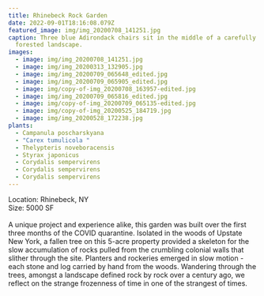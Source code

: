 ```yaml
---
title: Rhinebeck Rock Garden
date: 2022-09-01T18:16:08.079Z
featured_image: img/img_20200708_141251.jpg
caption: Three blue Adirondack chairs sit in the middle of a carefully designed
  forested landscape.
images:
  - image: img/img_20200708_141251.jpg
  - image: img/img_20200313_132905.jpg
  - image: img/img_20200709_065648_edited.jpg
  - image: img/img_20200709_065905_edited.jpg
  - image: img/copy-of-img_20200708_163957-edited.jpg
  - image: img/img_20200709_065816_edited.jpg
  - image: img/copy-of-img_20200709_065135-edited.jpg
  - image: img/copy-of-img_20200525_184719.jpg
  - image: img/img_20200528_172238.jpg
plants:
  - Campanula poscharskyana
  - "Carex tumulicola "
  - Thelypteris noveboracensis
  - Styrax japonicus
  - Corydalis sempervirens
  - Corydalis sempervirens
  - Corydalis sempervirens
---
```

L﻿ocation: Rhinebeck, NY\
S﻿ize: 5000 SF\
\
A unique project and experience alike, this garden was built over the first three months of the COVID quarantine. Isolated in the woods of Upstate New York, a fallen tree on this 5-acre property provided a skeleton for the slow accumulation of rocks pulled from the crumbling colonial walls that slither through the site. Planters and rockeries emerged in slow motion - each stone and log carried by hand from the woods. Wandering through the trees, amongst a landscape defined rock by rock over a century ago, we reflect on the strange frozenness of time in one of the strangest of times.
